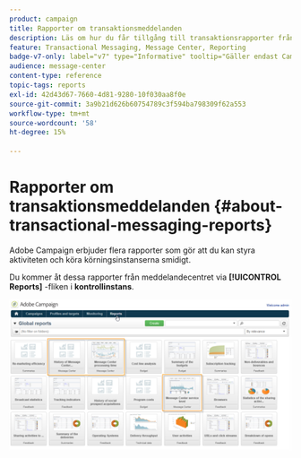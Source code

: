 ```yaml
---
product: campaign
title: Rapporter om transaktionsmeddelanden
description: Läs om hur du får tillgång till transaktionsrapporter från Adobe Campaign Classic
feature: Transactional Messaging, Message Center, Reporting
badge-v7-only: label="v7" type="Informative" tooltip="Gäller endast Campaign Classic v7"
audience: message-center
content-type: reference
topic-tags: reports
exl-id: 42d43d67-7660-4d81-9280-10f030aa8f0e
source-git-commit: 3a9b21d626b60754789c3f594ba798309f62a553
workflow-type: tm+mt
source-wordcount: '58'
ht-degree: 15%

---
```


# Rapporter om transaktionsmeddelanden {#about-transactional-messaging-reports}



Adobe Campaign erbjuder flera rapporter som gör att du kan styra aktiviteten och köra körningsinstanserna smidigt.

Du kommer åt dessa rapporter från meddelandecentret via **[!UICONTROL Reports]** -fliken i **kontrollinstans**.

![](assets/messagecenter_reporting_002.png)
